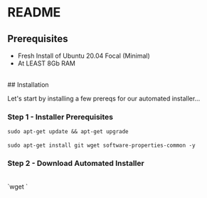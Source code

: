 # README

## Prerequisites

* Fresh Install of Ubuntu 20.04 Focal (Minimal)
* At LEAST 8Gb RAM

<br>
## Installation

Let's start by installing a few prereqs for our automated installer...
<br>
### Step 1 - Installer Prerequisites

`sudo apt-get update && apt-get upgrade`
<br>
<br>
`sudo apt-get install git wget software-properties-common -y`
<br>
### Step 2 - Download Automated Installer
<br>
`wget <insert url here>`

